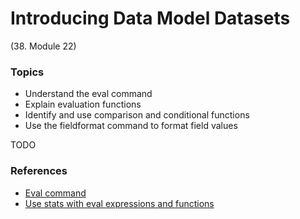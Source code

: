 # Introducing Data Model Datasets

(38. Module 22)
### Topics
* Understand the eval command
* Explain evaluation functions
* Identify and use comparison and conditional functions
* Use the fieldformat command to format field values

TODO


### References
* [Eval command](https://docs.splunk.com/Documentation/SCS/current/SearchReference/EvalCommandOverview)
* [Use stats with eval expressions and functions](https://docs.splunk.com/Documentation/SplunkCloud/latest/Search/Usestatswithevalexpressionsandfunctions#Use_stats_with_eval_expressions_and_functions)
